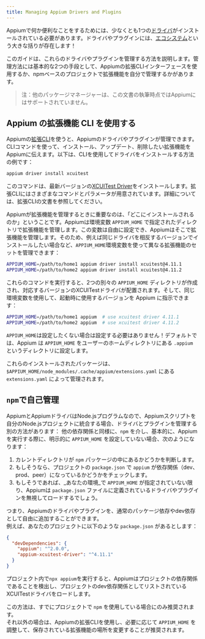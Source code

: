 ```yaml
---
title: Managing Appium Drivers and Plugins
---
```


<!-- To do anything useful with Appium, you need to have at least one [ドライバ](../intro/drivers.md) installed, otherwise Appium won't know how to automate anything. There is an entire [Ecosystem](../ecosystem/index.md) of drivers and plugins out there! -->

Appiumで何か便利なことをするためには、少なくとも1つの[ドライバ](../intro/drivers.md)がインストールされている必要があります。ドライバやプラグインには、[エコシステム](../ecosystem/index.md)という大きな括りが存在します！

<!-- This guide helps explain how to manage these drivers and plugins. There are two basic strategies: using Appium's extension CLI interface, or managing extensions yourself in an npm-based project. -->

このガイドは、これらのドライバやプラグインを管理する方法を説明します。管理方法には基本的な2つの手段として、Appiumの拡張CLIインターフェースを使用するか、npmベースのプロジェクトで拡張機能を自分で管理するかがあります。

<!-- > Note: Alternative package managers are not supported by Appium at the time of this writing. -->

> 注：他のパッケージマネージャーは、この文書の執筆時点ではAppiumにはサポートされていません。

<!-- ## Using Appium's Extension CLI -->
## Appium の拡張機能 CLI を使用する

<!-- With Appium's [Extension CLI](../cli/extensions.md), you let Appium manage drivers and plugins for you.  You will use CLI commands to tell Appium which extensions you would like to install, update, or remove. Here's an example of how you might install a driver using the CLI: -->

Appiumの[拡張CLI](../cli/extensions.md)を使うと、Appiumのドライバやプラグインが管理できます。CLIコマンドを使って、インストール、アップデート、削除したい拡張機能をAppiumに伝えます。以下は、CLIを使用してドライバをインストールする方法の例です：

```bash
appium driver install xcuitest
```

<!-- This command will install the latest version of the [XCUITest Driver](https://github.com/appium/appium-xcuitest-driver). The 拡張CLI comes with a variety of commands and parameters; see the documentation for that command for all the specifics. -->

このコマンドは、最新バージョンの[XCUITest Driver](https://github.com/appium/appium-xcuitest-driver)をインストールします。拡張CLIにはさまざまなコマンドとパラメータが用意されています。詳細については、拡張CLIの文書を参照してください。

<!-- The all-important question when Appium is managing your extensions for you is: where are they installed? Appium manages extensions in a directory specified by the `APPIUM_HOME` environment variable. You can set that variable to anything you like, and Appium will manage its extensions there. You can therefore also use the `APPIUM_HOME` environment variable to manage different sets of extensions, for example if you want to have the same driver installed at conflicting versions: -->

Appiumが拡張機能を管理するときに重要なのは、「どこにインストールされるのか」ということです。Appiumは環境変数 `APPIUM_HOME` で指定されたディレクトリで拡張機能を管理します。この変数は自由に設定でき、Appiumはそこで拡張機能を管理します。そのため、例えば同じドライバを相反するバージョンでインストールしたい場合など、`APPIUM_HOME`環境変数を使って異なる拡張機能のセットを管理できます：

```bash
APPIUM_HOME=/path/to/home1 appium driver install xcuitest@4.11.1
APPIUM_HOME=/path/to/home2 appium driver install xcuitest@4.11.2
```

<!-- Running these commands will result in two separate `APPIUM_HOME` directories being created and populated with the corresponding version of the XCUITest driver. You can then use the same environment variables to direct Appium which version to use on launch: -->

これらのコマンドを実行すると、2つの別々の `APPIUM_HOME` ディレクトリが作成され、対応するバージョンのXCUITestドライバが配置されます。そして、同じ環境変数を使用して、起動時に使用するバージョンを Appium に指示できます：

```bash
APPIUM_HOME=/path/to/home1 appium  # use xcuitest driver 4.11.1
APPIUM_HOME=/path/to/home2 appium  # use xcuitest driver 4.11.2
```

<!-- You don't need to set `APPIUM_HOME` if you don't want to! By default, Appium will set `APPIUM_HOME` to the directory `.appium` in your user home directory. -->

`APPIUM_HOME`は設定したくない場合は設定する必要はありません！デフォルトでは、Appium は `APPIUM_HOME` をユーザーのホームディレクトリにある `.appium` というディレクトリに設定します。

<!-- These installed packages will be managed by `extensions.yaml` in `$APPIUM_HOME/node_modules/.cache/appium/extensions.yaml`. -->

これらのインストールされたパッケージは、`$APPIUM_HOME/node_modules/.cache/appium/extensions.yaml` にある `extensions.yaml` によって管理されます。

<!-- ## Do-It-Yourself with `npm` -->
## `npm`で自己管理

<!-- Because Appium and Appium drivers are Node.js programs, if you are integrating your Appium scripts into your own Node.js project, there is an alternative way to manage drivers and plugins: via `npm`, like any other dependency. Basically, whenever you run Appium, if you have not explicitly set `APPIUM_HOME`, it will: -->

AppiumとAppiumドライバはNode.jsプログラムなので、Appiumスクリプトを自分のNode.jsプロジェクトに統合する場合、ドライバとプラグインを管理する別の方法があります：
他の依存関係と同様に、`npm` を介し、基本的に、Appiumを実行する際に、明示的に `APPIUM_HOME` を設定していない場合、次のようになります：

<!-- 1. Try to determine whether the _current directory_ is inside an `npm` package.
1. If so, it will check whether `appium` is a dependency (dev, prod, or peer) in the project's `package.json`
1. If so, _unless you have specified `APPIUM_HOME` in your environment_, Appium will ignore load drivers and plugins defined in that `package.json` file instead. -->

1. カレントディレクトリが `npm` パッケージの中にあるかどうかを判断します。
1. もしそうなら、プロジェクトの `package.json` で `appium` が依存関係（dev、prod、peer）になっているかどうかをチェックします。
1. もしそうであれば、_あなたの環境_で `APPIUM_HOME` が指定されていない限り、Appiumは `package.json` ファイルに定義されているドライバやプラグインを無視してロードするでしょう。

<!-- This means you are freely able to add Appium drivers and plugins as regular package dependencies or dev dependencies. For example, if your project has a `package.json` which includes the following: -->

つまり、Appiumのドライバやプラグインを、通常のパッケージ依存やdev依存として自由に追加することができます。   
例えば、あなたのプロジェクトに以下のような `package.json` があるとします：

```json
{
  "devDependencies": {
    "appium": "^2.0.0",
    "appium-xcuitest-driver": "^4.11.1"
  }
}
```

<!-- Then, if you run `npx appium` inside your project, Appium will detect that it is a dependency of the project, and will load the XCUITest driver which is also listed as a dev dependency for theproject. -->

プロジェクト内で`npx appium`を実行すると、Appiumはプロジェクトの依存関係であることを検出し、プロジェクトのdev依存関係としてリストされているXCUITestドライバをロードします。

<!-- This strategy is *only* recommended if you are already using `npm` for your project. Otherwise, it is recommended that you use Appium's Extension CLI and, if necessary, adjust `APPIUM_HOME` to change the location of stored extensions. -->

この方法は、すでにプロジェクトで `npm` を使用している場合にのみ推奨されます。   
それ以外の場合は、Appiumの拡張CLIを使用し、必要に応じて `APPIUM_HOME` を調整して、保存されている拡張機能の場所を変更することが推奨されます。
